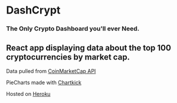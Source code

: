 # DashCrypt
### The Only Crypto Dashboard you'll ever Need.

## React app displaying data about the top 100 cryptocurrencies by market cap.

Data pulled from [CoinMarketCap API](https://coinmarketcap.com/api/)

PieCharts made with [Chartkick](https://www.chartkick.com/react)

Hosted on [Heroku](
https://dashcrypt.herokuapp.com/)